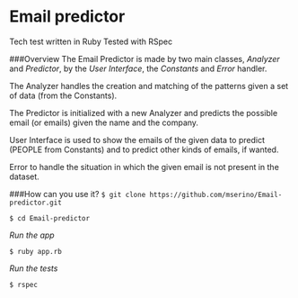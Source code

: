 Email predictor
===============

Tech test written in Ruby
Tested with RSpec

###Overview
The Email Predictor is made by two main classes, *Analyzer* and *Predictor*, by the *User Interface*, the *Constants* and *Error* handler.

The Analyzer handles the creation and matching of the patterns given a set of data (from the Constants).

The Predictor is initialized with a new Analyzer and predicts the possible email (or emails) given the name and the company.

User Interface is used to show the emails of the given data to predict (PEOPLE from Constants) and to predict other kinds of emails, if wanted.

Error to handle the situation in which the given email is not present in the dataset.

###How can you use it?
`$ git clone https://github.com/mserino/Email-predictor.git`

`$ cd Email-predictor`

*Run the app*

`$ ruby app.rb`

*Run the tests*

`$ rspec`